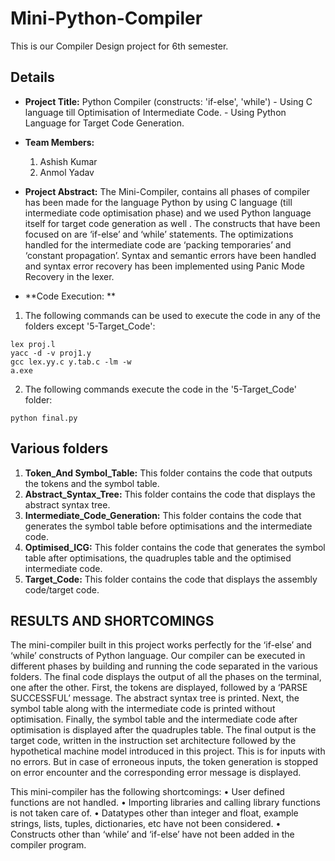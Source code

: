 # Mini-Python-Compiler
This is our Compiler Design project for 6th semester. 

## Details
+ **Project Title:** Python Compiler (constructs: 'if-else', 'while') 
	       - Using C language till Optimisation of Intermediate Code.
	       - Using Python Language for Target Code Generation.
+ **Team Members:**
   1) Ashish Kumar
   2) Anmol Yadav
   
+ **Project Abstract:** The Mini-Compiler, contains all phases of compiler has been made for the language Python by using C language (till intermediate code optimisation phase) and we used Python language itself for target code generation as well . The constructs that have been focused on are ‘if-else’ and ‘while’ statements. The optimizations handled for the intermediate code are ‘packing temporaries’ and ‘constant propagation’. Syntax and semantic errors have been handled and syntax error recovery has been implemented using Panic Mode Recovery in the lexer.
+ **Code Execution:  **
1) The following commands can be used to execute the code in any of the folders except '5-Target_Code':
```
lex proj.l
yacc -d -v proj1.y
gcc lex.yy.c y.tab.c -lm -w
a.exe
```
2) The following commands execute the code in the '5-Target_Code' folder:
```
python final.py
```

## Various folders
1) **Token_And Symbol_Table:** This folder contains the code that outputs the tokens and the symbol table.
2) **Abstract_Syntax_Tree:** This folder contains the code that displays the abstract syntax tree.
3) **Intermediate_Code_Generation:** This folder contains the code that generates the symbol table before optimisations and the intermediate code.
4) **Optimised_ICG:** This folder contains the code that generates the symbol table after optimisations, the quadruples table and the optimised intermediate code.
5) **Target_Code:** This folder contains the code that displays the assembly code/target code.

## RESULTS AND SHORTCOMINGS
The mini-compiler built in this project works perfectly for the ‘if-else’ and ‘while’ constructs of Python language. Our compiler can be executed in different phases by building and running the code separated in the various folders. The final code displays the output of all the phases on the terminal, one after the other. First, the tokens are displayed, followed by a ‘PARSE SUCCESSFUL’ message. The abstract syntax tree is printed. Next, the symbol table along with the intermediate code is printed without optimisation. Finally, the symbol table and the intermediate code after optimisation is displayed after the quadruples table. The final output is the target code, written in the instruction set architecture followed by the hypothetical machine model introduced in this project. This is for inputs with no errors. But in case of erroneous inputs, the token generation is stopped on error encounter and the corresponding error message is displayed.

This mini-compiler has the following shortcomings:
•	User defined functions are not handled.
•	Importing libraries and calling library functions is not taken care of.
•	Datatypes other than integer and float, example strings, lists, tuples, dictionaries, etc have not been considered.
•	Constructs other than ‘while’ and ‘if-else’ have not been added in the compiler program.

